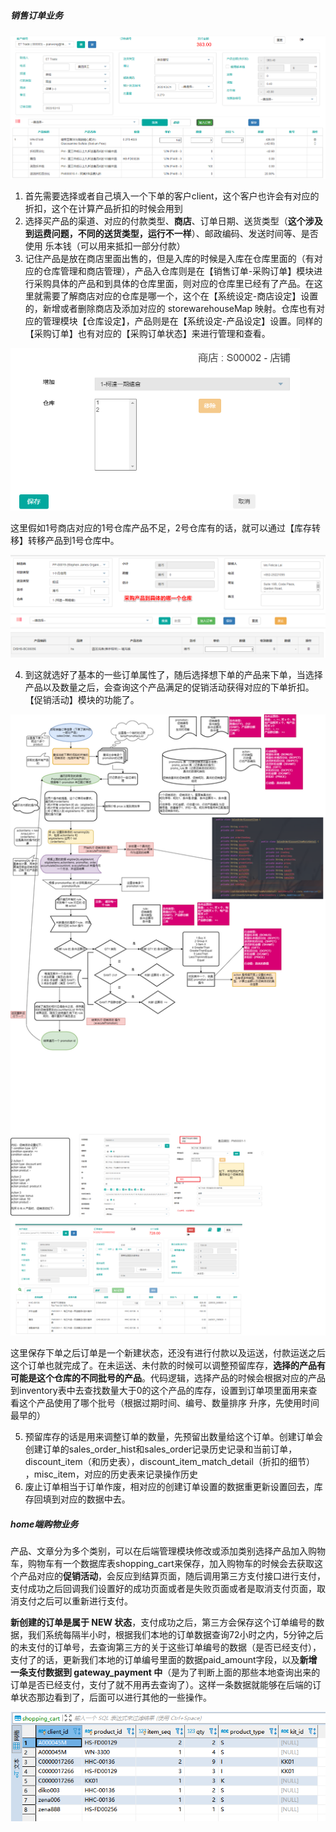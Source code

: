 ##### 销售订单业务

![Image](media/images/Image-1683519851824.png)

1. 首先需要选择或者自己填入一个下单的客户client，这个客户也许会有对应的折扣，这个在计算产品折扣的时候会用到
2. 选择买产品的渠道、对应的付款类型、**商店**、订单日期、送货类型（**这个涉及到运费问题，不同的送货类型，运行不一样**）、邮政编码、发送时间等、是否使用 乐本钱（可以用来抵扣一部分付款）
3. 记住产品是放在商店里面出售的，但是入库的时候是入库在仓库里面的（有对应的仓库管理和商店管理），产品入仓库则是在【销售订单-采购订单】模块进行采购具体的产品和到具体的仓库里面，则对应的仓库里已经有了产品。在这里就需要了解商店对应的仓库是哪一个，这个在【系统设定-商店设定】设置的，新增或者删除商店及添加对应的 storewarehouseMap 映射。仓库也有对应的管理模块【仓库设定】，产品则是在【系统设定-产品设定】设置。同样的【采购订单】也有对应的【采购订单状态】来进行管理和查看。

<img src="media/images/Image-1683519888364.png" alt="Image" style="zoom:67%;" />

​	这里假如1号商店对应的1号仓库产品不足，2号仓库有的话，就可以通过【库存转移】转移产品到1号仓库中。

![Image](media/images/Image-1683519906492.png)

4. 到这就选好了基本的一些订单属性了，随后选择想下单的产品来下单，当选择产品以及数量之后，会查询这个产品满足的促销活动获得对应的下单折扣。【促销活动】模块的功能了。

![促销活动流程图.drawio](media/images/促销活动流程图.drawio.png)

这里保存下单之后订单是一个新建状态，还没有进行付款以及运送，付款运送之后这个订单也就完成了。在未运送、未付款的时候可以调整预留库存，**选择的产品有可能是这个仓库的不同批号的产品**。代码逻辑，选择产品的时候会根据对应的产品到inventory表中去查找数量大于0的这个产品的库存，设置到订单项里面用来查看这个产品使用了哪个批号（根据过期时间、编号、数量排序 升序，先使用时间最早的）

5. 预留库存的话是用来调整订单的数量，先预留出数量给这个订单。创建订单会创建订单的sales_order_hist和sales_order记录历史记录和当前订单，discount_item（和历史表），discount_item_match_detail（折扣的细节） ，misc_item，对应的历史表来记录操作历史
6. 废止订单相当于订单作废，相对应的创建订单设置的数据重更新设置回去，库存回填到对应的数据中去。

##### home端购物业务

产品、文章分为多个类别，可以在后端管理模块修改或添加类别选择产品加入购物车，购物车有一个数据库表shopping_cart来保存，加入购物车的时候会去获取这个产品对应的**促销活动**，会反应到结算页面，随后调用第三方支付接口进行支付，支付成功之后回调我们设置好的成功页面或者是失败页面或者是取消支付页面，取消支付之后可以重新进行支付。

**新创建的订单是属于 NEW 状态**，支付成功之后，第三方会保存这个订单编号的数据，我们系统每隔半小时，根据我们本地的订单数据查询72小时之内，5分钟之后的未支付的订单号，去查询第三方的关于这些订单编号的数据（是否已经支付），支付了的话，更新我们本地的订单编号里面的数据paid_amount字段，以及**新增一条支付数据到 gateway_payment 中**（是为了判断上面的那些本地查询出来的订单是否已经支付，支付了就不用再去查询了）。这样一条数据就能够在后端的订单状态那边看到了，后面可以进行其他的一些操作。

![Image](media/images/Image-1683520036058.png)